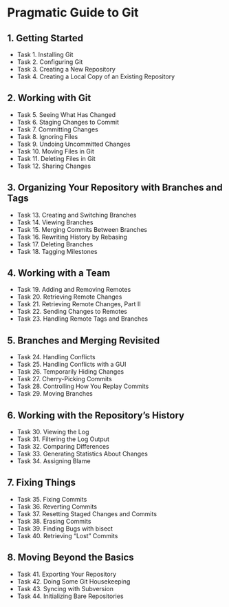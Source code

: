 # Pragmatic Guide to Git

## 1. Getting Started
* Task 1. Installing Git
* Task 2. Configuring Git
* Task 3. Creating a New Repository
* Task 4. Creating a Local Copy of an Existing Repository

## 2. Working with Git
* Task 5. Seeing What Has Changed
* Task 6. Staging Changes to Commit
* Task 7. Committing Changes
* Task 8. Ignoring Files
* Task 9. Undoing Uncommitted Changes                               
* Task 10. Moving Files in Git
* Task 11. Deleting Files in Git
* Task 12. Sharing Changes

## 3. Organizing Your Repository with Branches and Tags
* Task 13. Creating and Switching Branches
* Task 14. Viewing Branches
* Task 15. Merging Commits Between Branches
* Task 16. Rewriting History by Rebasing
* Task 17. Deleting Branches
* Task 18. Tagging Milestones

## 4. Working with a Team
* Task 19. Adding and Removing Remotes
* Task 20. Retrieving Remote Changes
* Task 21. Retrieving Remote Changes, Part II
* Task 22. Sending Changes to Remotes
* Task 23. Handling Remote Tags and Branches

## 5. Branches and Merging Revisited
* Task 24. Handling Conflicts
* Task 25. Handling Conflicts with a GUI
* Task 26. Temporarily Hiding Changes
* Task 27. Cherry-Picking Commits
* Task 28. Controlling How You Replay Commits
* Task 29. Moving Branches

## 6. Working with the Repository’s History           
* Task 30. Viewing the Log
* Task 31. Filtering the Log Output
* Task 32. Comparing Differences
* Task 33. Generating Statistics About Changes
* Task 34. Assigning Blame

## 7. Fixing Things
* Task 35. Fixing Commits
* Task 36. Reverting Commits
* Task 37. Resetting Staged Changes and Commits
* Task 38. Erasing Commits
* Task 39. Finding Bugs with bisect
* Task 40. Retrieving “Lost” Commits

## 8. Moving Beyond the Basics
* Task 41. Exporting Your Repository
* Task 42. Doing Some Git Housekeeping
* Task 43. Syncing with Subversion
* Task 44. Initializing Bare Repositories
